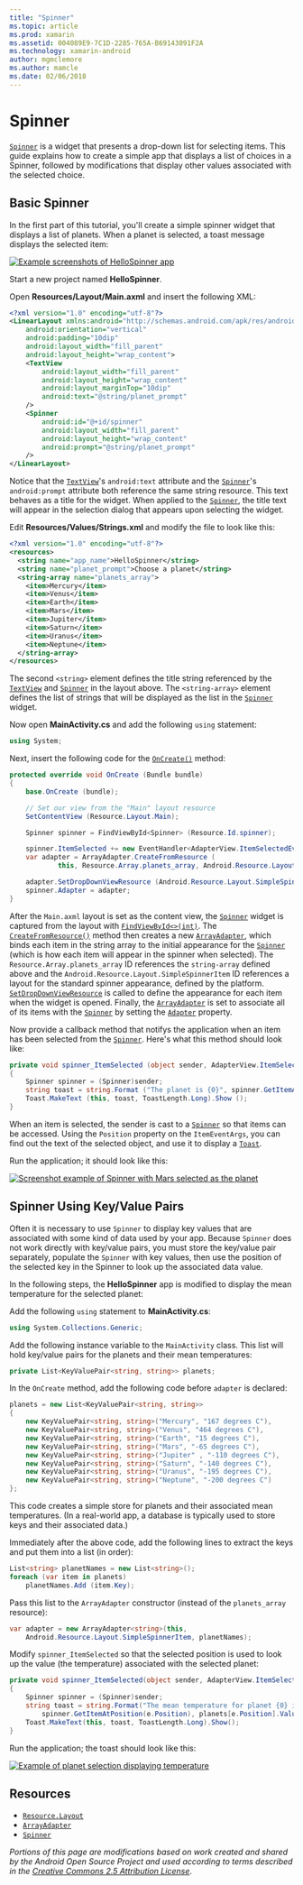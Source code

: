 ```yaml
---
title: "Spinner"
ms.topic: article
ms.prod: xamarin
ms.assetid: 004089E9-7C1D-2285-765A-B69143091F2A
ms.technology: xamarin-android
author: mgmclemore
ms.author: mamcle
ms.date: 02/06/2018
---
```


# Spinner

[`Spinner`](https://developer.xamarin.com/api/type/Android.Widget.Spinner/)
is a widget that presents a drop-down list for selecting items. This 
guide explains how to create a simple app that displays a list of 
choices in a Spinner, followed by modifications that display other
values associated with the selected choice.

## Basic Spinner

In the first part of this tutorial, you'll create a simple spinner
widget that displays a list of planets. When a planet is selected, a
toast message displays the selected item:

[![Example screenshots of HelloSpinner app](spinner-images/01-example-screenshots-sml.png)](spinner-images/01-example-screenshots.png)

Start a new project named **HelloSpinner**.

Open **Resources/Layout/Main.axml** and insert the following XML:

```xml
<?xml version="1.0" encoding="utf-8"?>
<LinearLayout xmlns:android="http://schemas.android.com/apk/res/android"
    android:orientation="vertical"
    android:padding="10dip"
    android:layout_width="fill_parent"
    android:layout_height="wrap_content">
    <TextView
        android:layout_width="fill_parent"
        android:layout_height="wrap_content"
        android:layout_marginTop="10dip"
        android:text="@string/planet_prompt"
    />
    <Spinner
        android:id="@+id/spinner"
        android:layout_width="fill_parent"
        android:layout_height="wrap_content"
        android:prompt="@string/planet_prompt"
    />
</LinearLayout>
```

Notice that the
[`TextView`](https://developer.xamarin.com/api/type/Android.Widget.TextView/)'s `android:text`
attribute and the
[`Spinner`](https://developer.xamarin.com/api/type/Android.Widget.Spinner/)'s `android:prompt`
attribute both reference the same string resource. This text
behaves as a title for the widget. When applied to the
[`Spinner`](https://developer.xamarin.com/api/type/Android.Widget.Spinner/), the title text will
appear in the selection dialog that appears upon selecting the
widget.

Edit **Resources/Values/Strings.xml** and modify the file to look
like this:

```xml
<?xml version="1.0" encoding="utf-8"?>
<resources>
  <string name="app_name">HelloSpinner</string>
  <string name="planet_prompt">Choose a planet</string>
  <string-array name="planets_array">
    <item>Mercury</item>
    <item>Venus</item>
    <item>Earth</item>
    <item>Mars</item>
    <item>Jupiter</item>
    <item>Saturn</item>
    <item>Uranus</item>
    <item>Neptune</item>
  </string-array>
</resources>
```

The second `<string>` element defines the title string referenced
by the
[`TextView`](https://developer.xamarin.com/api/type/Android.Widget.TextView/) and
[`Spinner`](https://developer.xamarin.com/api/type/Android.Widget.Spinner/) in the layout above.
The `<string-array>` element defines the list of strings that will
be displayed as the list in the
[`Spinner`](https://developer.xamarin.com/api/type/Android.Widget.Spinner/) widget.

Now open **MainActivity.cs** and add the following `using`
statement:

```csharp
using System;
```

Next, insert the following code for the
[`OnCreate()`](https://developer.xamarin.com/api/member/Android.App.Activity.OnCreate/(Android.OS.Bundle))
method:

```csharp
protected override void OnCreate (Bundle bundle)
{
    base.OnCreate (bundle);

    // Set our view from the "Main" layout resource
    SetContentView (Resource.Layout.Main);

    Spinner spinner = FindViewById<Spinner> (Resource.Id.spinner);

    spinner.ItemSelected += new EventHandler<AdapterView.ItemSelectedEventArgs> (spinner_ItemSelected);
    var adapter = ArrayAdapter.CreateFromResource (
            this, Resource.Array.planets_array, Android.Resource.Layout.SimpleSpinnerItem);

    adapter.SetDropDownViewResource (Android.Resource.Layout.SimpleSpinnerDropDownItem);
    spinner.Adapter = adapter;
}
```

After the `Main.axml` layout is set as the content view, the
[`Spinner`](https://developer.xamarin.com/api/type/Android.Widget.Spinner/) widget is captured
from the layout with
[`FindViewById<>(int)`](https://developer.xamarin.com/api/member/Android.App.Activity.FindViewById/p/System.Int32/).
The
[`CreateFromResource()`](https://developer.xamarin.com/api/member/Android.Widget.ArrayAdapter.CreateFromResource/p/Android.Content.Context/System.Int32/System.Int32/)
method then creates a new
[`ArrayAdapter`](https://developer.xamarin.com/api/type/Android.Widget.ArrayAdapter/), which
binds each item in the string array to the initial appearance for
the
[`Spinner`](https://developer.xamarin.com/api/type/Android.Widget.Spinner/) (which is how each
item will appear in the spinner when selected). The
`Resource.Array.planets_array` ID references the `string-array`
defined above and the `Android.Resource.Layout.SimpleSpinnerItem`
ID references a layout for the standard spinner appearance, defined
by the platform.
[`SetDropDownViewResource`](https://developer.xamarin.com/api/member/Android.Widget.ArrayAdapter.SetDropDownViewResource/p/System.Int32/)
is called to define the appearance for each item when the widget is
opened. Finally, the
[`ArrayAdapter`](https://developer.xamarin.com/api/type/Android.Widget.ArrayAdapter/) is set to
associate all of its items with the
[`Spinner`](https://developer.xamarin.com/api/type/Android.Widget.Spinner/) by setting the
[`Adapter`](https://developer.xamarin.com/api/type/Android.Widget.ArrayAdapter) property.

Now provide a callback method that notifys the application when an
item has been selected from the
[`Spinner`](https://developer.xamarin.com/api/type/Android.Widget.Spinner/). Here's what this
method should look like:

```csharp
private void spinner_ItemSelected (object sender, AdapterView.ItemSelectedEventArgs e)
{
    Spinner spinner = (Spinner)sender;
    string toast = string.Format ("The planet is {0}", spinner.GetItemAtPosition (e.Position));
    Toast.MakeText (this, toast, ToastLength.Long).Show ();
}
```

When an item is selected, the sender is cast to a
[`Spinner`](https://developer.xamarin.com/api/type/Android.Widget.Spinner/) so that items can be
accessed. Using the `Position` property on the `ItemEventArgs`, you
can find out the text of the selected object, and use it to display
a
[`Toast`](https://developer.xamarin.com/api/type/Android.Widget.Toast/).

Run the application; it should look like this:

[![Screenshot example of Spinner with Mars selected as the planet](spinner-images/02-basic-example-sml.png)](spinner-images/02-basic-example.png)

## Spinner Using Key/Value Pairs

Often it is necessary to use `Spinner` to display key values that are
associated with some kind of data used by your app. Because `Spinner`
does not work directly with key/value pairs, you must store the
key/value pair separately, populate the `Spinner` with key values, then
use the position of the selected key in the Spinner to look up the
associated data value. 

In the following steps, the **HelloSpinner** app is modified to display
the mean temperature for the selected planet:

Add the following `using` statement to **MainActivity.cs**:

```csharp
using System.Collections.Generic;
```

Add the following instance variable to the `MainActivity` class.
This list will hold key/value pairs for the planets and their mean
temperatures:

```csharp
private List<KeyValuePair<string, string>> planets;
```

In the `OnCreate` method, add the following code before
`adapter` is declared:

```csharp
planets = new List<KeyValuePair<string, string>>
{
    new KeyValuePair<string, string>("Mercury", "167 degrees C"),
    new KeyValuePair<string, string>("Venus", "464 degrees C"),
    new KeyValuePair<string, string>("Earth", "15 degrees C"),
    new KeyValuePair<string, string>("Mars", "-65 degrees C"),
    new KeyValuePair<string, string>("Jupiter" , "-110 degrees C"),
    new KeyValuePair<string, string>("Saturn", "-140 degrees C"),
    new KeyValuePair<string, string>("Uranus", "-195 degrees C"),
    new KeyValuePair<string, string>("Neptune", "-200 degrees C")
};
```

This code creates a simple store for planets and their
associated mean temperatures. (In a real-world app, a database
is typically used to store keys and their associated data.)

Immediately after the above code, add the following lines to
extract the keys and put them into a list (in order):

```csharp
List<string> planetNames = new List<string>();
foreach (var item in planets)
    planetNames.Add (item.Key);
```

Pass this list to the `ArrayAdapter` constructor (instead of the
`planets_array` resource):

```csharp
var adapter = new ArrayAdapter<string>(this,
    Android.Resource.Layout.SimpleSpinnerItem, planetNames);
```

Modify `spinner_ItemSelected` so that the selected position is used
to look up the value (the temperature) associated with the selected
planet:

```csharp
private void spinner_ItemSelected(object sender, AdapterView.ItemSelectedEventArgs e)
{
    Spinner spinner = (Spinner)sender;
    string toast = string.Format("The mean temperature for planet {0} is {1}",
        spinner.GetItemAtPosition(e.Position), planets[e.Position].Value);
    Toast.MakeText(this, toast, ToastLength.Long).Show();
}
```

Run the application; the toast should look like this:

[![Example of planet selection displaying temperature](spinner-images/03-keyvalue-example-sml.png)](spinner-images/03-keyvalue-example.png)
   
  
<a name="Resources" />

## Resources

-   [`Resource.Layout`](https://developer.xamarin.com/api/type/Android.Resource+Layout/) 
-   [`ArrayAdapter`](https://developer.xamarin.com/api/type/Android.Widget.ArrayAdapter/) 
-   [`Spinner`](https://developer.xamarin.com/api/type/Android.Widget.Spinner/) 

*Portions of this page are modifications based on work created and shared by the
Android Open Source Project and used according to terms described in the*
[*Creative Commons 2.5 Attribution License*](http://creativecommons.org/licenses/by/2.5/).
